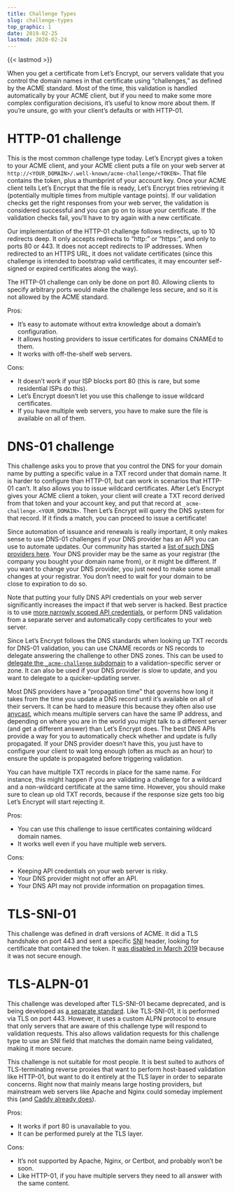 ```yaml
---
title: Challenge Types
slug: challenge-types
top_graphic: 1
date: 2019-02-25
lastmod: 2020-02-24
---
```


{{< lastmod >}}

When you get a certificate from Let’s Encrypt, our servers validate that
you control the domain names in that certificate using “challenges,”
as defined by the ACME standard. Most of the time, this validation
is handled automatically by your ACME client, but if you need to make
some more complex configuration decisions, it’s useful to know more
about them. If you’re unsure, go with your client’s defaults or
with HTTP-01.

# HTTP-01 challenge

This is the most common challenge type today. Let’s Encrypt gives a
token to your ACME client, and your ACME client puts a file on your web
server at `http://<YOUR_DOMAIN>/.well-known/acme-challenge/<TOKEN>`. That
file contains the token, plus a thumbprint of your account key. Once
your ACME client tells Let’s Encrypt that the file is ready, Let’s
Encrypt tries retrieving it (potentially multiple times from multiple vantage
points). If our validation checks get the right
responses from your web server, the validation is considered successful
and you can go on to issue your certificate. If the validation checks fail,
you’ll have to try again with a new certificate.

Our implementation of the HTTP-01 challenge follows redirects, up to 10
redirects deep. It only accepts redirects to “http:” or “https:”,
and only to ports 80 or 443. It does not accept redirects to IP addresses. When
redirected to an HTTPS URL, it does not validate certificates (since this
challenge is intended to bootstrap valid certificates, it may encounter
self-signed or expired certificates along the way).

The HTTP-01 challenge can only be done on port 80. Allowing clients to
specify arbitrary ports would make the challenge less secure, and so it
is not allowed by the ACME standard.

Pros:

 - It’s easy to automate without extra knowledge about a domain’s configuration.
 - It allows hosting providers to issue certificates for domains CNAMEd to them.
 - It works with off-the-shelf web servers.

Cons:

 - It doesn’t work if your ISP blocks port 80 (this is rare, but some residential ISPs do this).
 - Let’s Encrypt doesn’t let you use this challenge to issue wildcard certificates.
 - If you have multiple web servers, you have to make sure the file is available on all of them.

# DNS-01 challenge

This challenge asks you to prove that you control the DNS for your
domain name by putting a specific value in a TXT record under that domain
name. It is harder to configure than HTTP-01, but can work in scenarios
that HTTP-01 can’t. It also allows you to issue wildcard certificates.
After Let’s Encrypt gives your ACME client a token, your client
will create a TXT record derived from that token and your account key,
and put that record at `_acme-challenge.<YOUR_DOMAIN>`. Then Let’s
Encrypt will query the DNS system for that record. If it finds a match,
you can proceed to issue a certificate!

Since automation of issuance and renewals is really important, it only
makes sense to use DNS-01 challenges if your DNS provider has an API you
can use to automate updates. Our community has started a [list of such DNS
providers here][dns-api-providers]. Your DNS provider may be the same as
your registrar (the company you bought your domain name from), or it
might be different. If you want to change your DNS provider, you just
need to make some small changes at your registrar. You don’t need to
wait for your domain to be close to expiration to do so.

Note that putting your fully DNS API credentials on your web server
significantly increases the impact if that web server is hacked. Best
practice is to use [more narrowly scoped API
credentials][securing-dns-credentials], or perform DNS
validation from a separate server and automatically copy certificates
to your web server.

Since Let’s Encrypt follows the DNS standards when looking up TXT
records for DNS-01 validation, you can use CNAME records or NS records to
delegate answering the challenge to other DNS zones. This can be used to
[delegate the `_acme-challenge` subdomain][securing-dns-credentials]
to a validation-specific server or zone. It can also be used if your DNS
provider is slow to update, and you want to delegate to a quicker-updating
server.

Most DNS providers have a “propagation time” that governs how long it
takes from the time you update a DNS record until it’s available on all
of their servers. It can be hard to measure this because they often also
use [anycast], which means multiple servers can have the same IP address,
and depending on where you are in the world you might talk to a different
server (and get a different answer) than Let’s Encrypt does. The best
DNS APIs provide a way for you to automatically check whether and update
is fully propagated. If your DNS provider doesn’t have this, you just
have to configure your client to wait long enough (often as much as an
hour) to ensure the update is propagated before triggering validation.

You can have multiple TXT records in place for the same name. For
instance, this might happen if you are validating a challenge for a
wildcard and a non-wildcard certificate at the same time. However, you
should make sure to clean up old TXT records, because if the response
size gets too big Let’s Encrypt will start rejecting it.

Pros:

 - You can use this challenge to issue certificates containing wildcard domain names.
 - It works well even if you have multiple web servers.

Cons:

 - Keeping API credentials on your web server is risky.
 - Your DNS provider might not offer an API.
 - Your DNS API may not provide information on propagation times.

# TLS-SNI-01

This challenge was defined in draft versions of ACME. It did a TLS
handshake on port 443 and sent a specific [SNI] header, looking for
certificate that contained the token. It [was disabled in March
2019][tls-sni-disablement]
because it was not secure enough.

# TLS-ALPN-01

This challenge was developed after TLS-SNI-01 became deprecated, and is
being developed as [a separate standard][tls-alpn]. Like TLS-SNI-01, it is performed
via TLS on port 443. However, it uses a custom ALPN protocol to ensure
that only servers that are aware of this challenge type will respond
to validation requests. This also allows validation requests for this
challenge type to use an SNI field that matches the domain name being
validated, making it more secure.

This challenge is not suitable for most people. It is best suited
to authors of TLS-terminating reverse proxies that want to perform
host-based validation like HTTP-01, but want to do it entirely at the
TLS layer in order to separate concerns. Right now that mainly means
large hosting providers, but mainstream web servers like Apache and
Nginx could someday implement this (and [Caddy already does][caddy-tls-alpn]).

Pros:

 - It works if port 80 is unavailable to you.
 - It can be performed purely at the TLS layer.

Cons:

 - It’s not supported by Apache, Nginx, or Certbot, and probably won’t be soon.
 - Like HTTP-01, if you have multiple servers they need to all answer with the same content.

[dns-api-providers]: https://community.letsencrypt.org/t/dns-providers-who-easily-integrate-with-lets-encrypt-dns-validation/86438
[securing-dns-credentials]: https://www.eff.org/deeplinks/2018/02/technical-deep-dive-securing-automation-acme-dns-challenge-validation
[anycast]: https://en.wikipedia.org/wiki/Anycast
[SNI]: https://en.wikipedia.org/wiki/Server_Name_Indication
[tls-sni-disablement]: https://community.letsencrypt.org/t/march-13-2019-end-of-life-for-all-tls-sni-01-validation-support/74209
[tls-alpn]: https://tools.ietf.org/html/draft-ietf-acme-tls-alpn-01
[caddy-tls-alpn]: https://caddy.community/t/caddy-supports-the-acme-tls-alpn-challenge/4860
